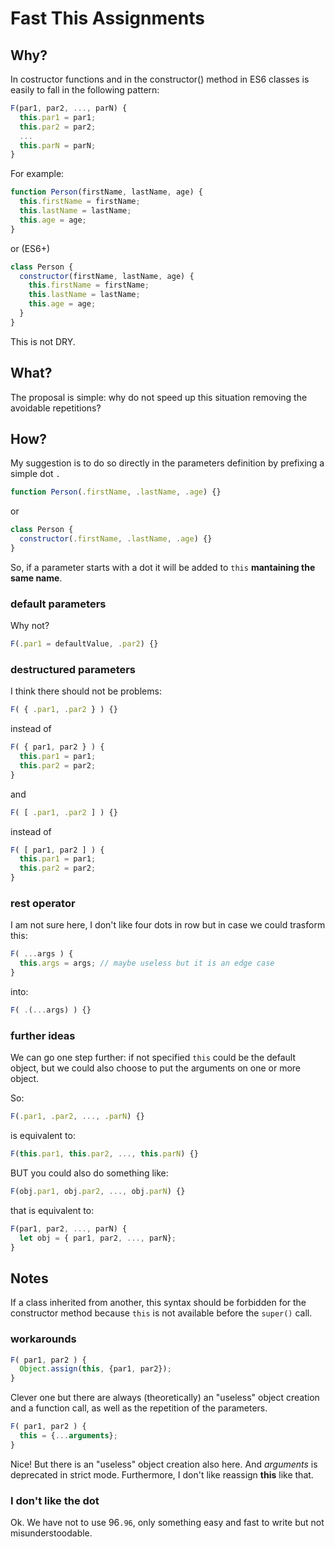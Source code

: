 # Fast This Assignments


## Why?
In costructor functions and in the constructor() method in ES6 classes is easily to fall in the following pattern:

```js
F(par1, par2, ..., parN) {
  this.par1 = par1;
  this.par2 = par2;
  ...
  this.parN = parN;
}
```

For example:

```js
function Person(firstName, lastName, age) {
  this.firstName = firstName;
  this.lastName = lastName;
  this.age = age;
}
```

or (ES6+)

```js
class Person {
  constructor(firstName, lastName, age) {
    this.firstName = firstName;
    this.lastName = lastName;
    this.age = age;
  }
}
```
This is not DRY.


## What?
The proposal is simple: why do not speed up this situation removing the avoidable repetitions?


## How?
My suggestion is to do so directly in the parameters definition by prefixing a simple dot `.`
```js
function Person(.firstName, .lastName, .age) {}
```

or

```js
class Person {
  constructor(.firstName, .lastName, .age) {}
}
```
So, if a parameter starts with a dot it will be added to `this` **mantaining the same name**.

### default parameters
Why not? 
```js
F(.par1 = defaultValue, .par2) {}
```

### destructured parameters
I think there should not be problems:
```js
F( { .par1, .par2 } ) {}
```
instead of
```js
F( { par1, par2 } ) {
  this.par1 = par1;
  this.par2 = par2;
}
```

and

```js
F( [ .par1, .par2 ] ) {}
```
instead of
```js
F( [ par1, par2 ] ) {
  this.par1 = par1;
  this.par2 = par2;
}
```

### rest operator
I am not sure here, I don't like four dots in row but in case we could trasform this:
```js
F( ...args ) {
  this.args = args; // maybe useless but it is an edge case
}
```

into:
```js
F( .(...args) ) {}
```


### further ideas
We can go one step further: if not specified `this` could be the default object, but we could also choose to put the arguments on one or more object.

So:
```js
F(.par1, .par2, ..., .parN) {}
```
is equivalent to:
```js
F(this.par1, this.par2, ..., this.parN) {}
```

BUT you could also do something like:
```js
F(obj.par1, obj.par2, ..., obj.parN) {}
```
that is equivalent to:
```js
F(par1, par2, ..., parN) {
  let obj = { par1, par2, ..., parN};
}
```


## Notes
If a class inherited from another, this syntax should be forbidden for the constructor method because `this` is not available before the `super()` call.

### workarounds
```js
F( par1, par2 ) {
  Object.assign(this, {par1, par2});
}
```
Clever one but there are always (theoretically) an "useless" object creation and a function call, as well as the repetition of the parameters.

```js
F( par1, par2 ) {
  this = {...arguments};
}
```
Nice! But there is an "useless" object creation also here. And _arguments_ is deprecated in strict mode. Furthermore, I don't like reassign __this__ like that.

### I don't like the dot
Ok. We have not to use 96`.96`, only something easy and fast to write but not misunderstoodable.

